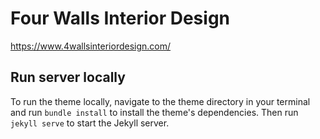 # Four Walls Interior Design

https://www.4wallsinteriordesign.com/



## Run server locally

To run the theme locally, navigate to the theme directory in your terminal and run `bundle install` to install the theme's dependencies. Then run `jekyll serve` to start the Jekyll server.